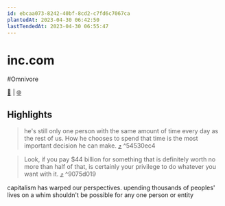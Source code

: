 ```yaml
---
id: ebcaa073-8242-40bf-8cd2-c7fd6c7067ca
plantedAt: 2023-04-30 06:42:50
lastTendedAt: 2023-04-30 06:55:47
---
```


# inc.com
#Omnivore

[📖](https://omnivore.app/me/https-www-inc-com-jason-aten-3-things-elon-musk-just-said-in-an--187d1f8e381) | [🌐](https://www.inc.com/jason-aten/3-things-elon-musk-just-said-in-an-interview-with-bill-maher-that-should-worry-everyone.html)

## Highlights

> he's still only one person with the same amount of time every day as the rest of us. How he chooses to spend that time is the most important decision he can make. [⤴️](https://omnivore.app/me/https-www-inc-com-jason-aten-3-things-elon-musk-just-said-in-an--187d1f8e381#54530ec4-1846-4d21-b3a2-ab0b46a7b592)  ^54530ec4

> Look, if you pay $44 billion for something that is definitely worth no more than half of that, is certainly your privilege to do whatever you want with it. [⤴️](https://omnivore.app/me/https-www-inc-com-jason-aten-3-things-elon-musk-just-said-in-an--187d1f8e381#9075d019-3462-4092-853d-499c184d4445)  ^9075d019

capitalism has warped our perspectives. upending thousands of peoples' lives on a whim shouldn't be possible for any one person or entity


